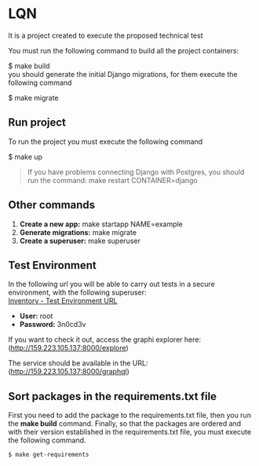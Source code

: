 # LQN
It is a project created to execute the proposed technical test    
    
 
 You must run the following command to build all the project containers:    
    
 $ make build    
you should generate the initial Django migrations, for them execute the following command    
    
 $ make migrate    
## Run project    
 To run the project you must execute the following command    
    
 $ make up    
> If you have problems connecting Django with Postgres, you should run the command: make restart CONTAINER=django    
 ## Other commands    
    
 1. **Create a new app:** make startapp NAME=example    
 2. **Generate migrations:** make migrate    
 3. **Create a superuser:** make superuser  
  
## Test Environment  
  
In the following url you will be able to carry out tests in a secure environment, with the following superuser:  
[Inventory - Test Environment URL](http://159.223.105.137:8000/admin/)  
  
 - **User:** root  
 - **Password:** 3n0cd3v

If you want to check it out, access the graphi explorer here: (http://159.223.105.137:8000/explore)

The service should be available in the URL: (http://159.223.105.137:8000/graphql)
## Sort packages in the requirements.txt file

First you need to add the package to the requirements.txt file, then you run the **make build** command.
Finally, so that the packages are ordered and with their version established in the requirements.txt file, you must execute the following command.

    $ make get-requirements
